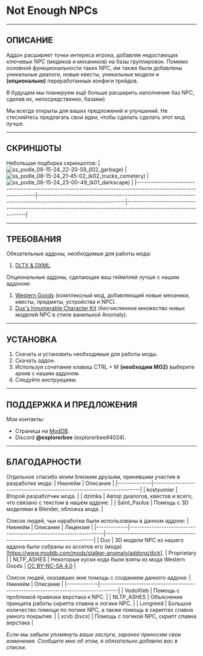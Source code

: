 # Not Enough NPCs

---

## ОПИСАНИЕ

Аддон расширяет точки интереса игрока, добавляя недостающих ключевых NPC (медиков и механиков) на базы группировок. Помимо основной функциональности таких NPC, им также были добавлены уникальные диалоги, новые квесты, уникальные модели и **(опционально)** переработанные конфиги трейдов.

В будущем мы планируем ещё больше расширить наполнение баз NPC, сделав их, непосредственно, базами)

Мы всегда открыты для ваших предложений и улучшений. Не стесняйтесь предлагать свои идеи, чтобы сделать сделать этот мод лучше.

---

## СКРИНШОТЫ

Небольшая подборка скриншотов:
| ![ss_podle_08-15-24_22-20-59_(l02_garbage)](https://github.com/user-attachments/assets/0a710c50-13fd-4a26-bcdc-ea75775979a8) | ![ss_podle_08-15-24_21-45-02_(k02_trucks_cemetery)](https://github.com/user-attachments/assets/883df7ce-f925-4b75-a632-2b8360bea296) | ![ss_podle_08-15-24_23-00-49_(k01_darkscape)](https://github.com/user-attachments/assets/3da275d0-1e21-4a02-8d52-63da76593e5b) |
|------------------------------------------------------------------------------------------------------------------|------------------------------------------------------------------------------------------------------------------|------------------------------------------------------------------------------------------------------------------|

---

## ТРЕБОВАНИЯ

Обязательные аддоны, необходимые для работы мода:
1. [DLTX & DXML](https://github.com/themrdemonized/STALKER-Anomaly-modded-exes).

Опциональные аддоны, сделающие ваш геймплей лучше с нашим аддоном:
1. [Western Goods](https://www.moddb.com/mods/stalker-anomaly/addons/western-goods) (комплексный мод, добавляющий новые механики, квесты, предметы, устройства и NPC).
2. [Dux's Innumerable Character Kit](https://www.moddb.com/mods/stalker-anomaly/addons/dick) (бесчисленное множество новых моделей NPC в стиле ванильной Anomaly).

--- 

## УСТАНОВКА

1. Скачать и установить необходимые для работы моды.
2. Скачать аддон.
3. Используя сочетание клавиш CTRL + M **(необходим МО2)** выберите архив с нашим аддоном.
4. Следуйте инструкциям.

---

## ПОДДЕРЖКА И ПРЕДЛОЖЕНИЯ

Мои контакты:
- Страница на [ModDB](https://www.moddb.com/members/explorerbee).
- Discord **@explorerbee** (explorerbee#4024).

---

## БЛАГОДАРНОСТИ

Отдельное спасибо моим близким друзьям, принявшим участие в разработке мода:
| Никнейм      | Описание                                                               |
|--------------|------------------------------------------------------------------------|
| kostyumier   | Второй разработчик мода.                                               |
| dzimka       | Автор диалогов, квестов и всего, что связано с текстом в нашем аддоне. |
| Saint_Paulus | Помощь с 3D моделями в Blender, обложка мода.                          |

Список людей, чьи наработки были использованы в данном аддоне:
| Никнейм     | Описание                                                          | Лицензия                                                                |
|-------------|-------------------------------------------------------------------|-------------------------------------------------------------------------|
| Dux         | 3D модели NPC из нашего аддона были собраны из ассетов его (мода)[https://www.moddb.com/mods/stalker-anomaly/addons/dick].  | Proprietary                                                                       |
| NLTP_ASHES  | Некоторые куски кода были взяты из мода Western Goods             | [CC BY-NC-SA 4.0](https://creativecommons.org/licenses/by-nc-sa/4.0/)   |

Список людей, оказавших мне помощь с созданием данного аддона:
| Никнейм     | Описание                                                                            |
|-------------|-------------------------------------------------------------------------------------|
| VodoXleb    | Помощь с проблемой привязки верстака к NPC.                                         |
| NLTP_ASHES  | Объяснение принципа работы скрипта спавна и логики NPC.                             |
| Longreed    | Большое количество помощи по логике NPC, а также помощь в скриптах спавна умного покрытия. |
| xcvb (bvcx) | Помощь с логикой NPC, скрипт спавна верстака                                        |

*Если мы забыли упомянуть ваши заслуги, заранее приносим свои изменения. Сообщите мне об этом, я обязательно добавлю вас в списки.*
